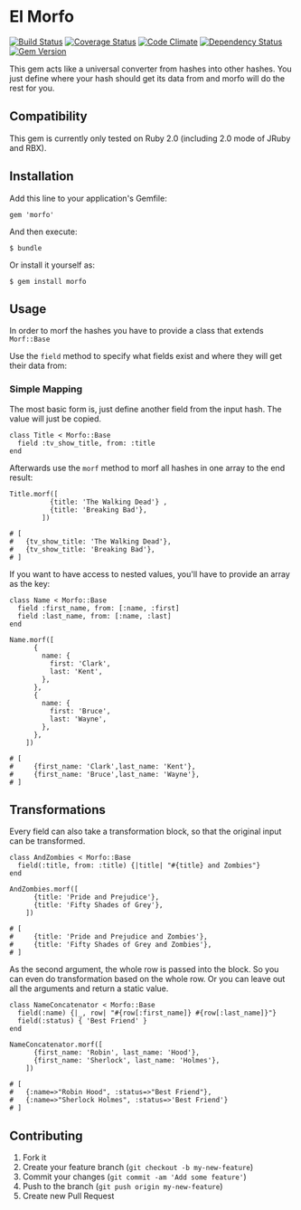 # El Morfo

[![Build Status](https://travis-ci.org/leifg/morfo.png?branch=master)](https://travis-ci.org/leifg/morfo) [![Coverage Status](https://coveralls.io/repos/leifg/morfo/badge.png?branch=master)](https://coveralls.io/r/leifg/morfo) [![Code Climate](https://codeclimate.com/github/leifg/morfo.png)](https://codeclimate.com/github/leifg/morfo) [![Dependency Status](https://gemnasium.com/leifg/morfo.png)](https://gemnasium.com/leifg/morfo) [![Gem Version](https://badge.fury.io/rb/morfo.png)](http://badge.fury.io/rb/morfo)

This gem acts like a universal converter from hashes into other hashes. You just define where your hash should get its data from and morfo will do the rest for you.

## Compatibility

This gem is currently only tested on Ruby 2.0 (including 2.0 mode of JRuby and RBX).

## Installation

Add this line to your application's Gemfile:

    gem 'morfo'

And then execute:

    $ bundle

Or install it yourself as:

    $ gem install morfo

## Usage

In order to morf the hashes you have to provide a class that extends `Morf::Base`

Use the `field` method to specify what fields exist and where they will get their data from:

### Simple Mapping

The most basic form is, just define another field from the input hash. The value will just be copied.

    class Title < Morfo::Base
      field :tv_show_title, from: :title
    end

Afterwards use the `morf` method to morf all hashes in one array to the end result:

    Title.morf([
              {title: 'The Walking Dead'} ,
              {title: 'Breaking Bad'},
            ])

    # [
    #   {tv_show_title: 'The Walking Dead'},
    #   {tv_show_title: 'Breaking Bad'},
    # ]

If you want to have access to nested values, you'll have to provide an array as the key:


    class Name < Morfo::Base
      field :first_name, from: [:name, :first]
      field :last_name, from: [:name, :last]
    end

    Name.morf([
          {
            name: {
              first: 'Clark',
              last: 'Kent',
            },
          },
          {
            name: {
              first: 'Bruce',
              last: 'Wayne',
            },
          },
        ])

    # [
    #     {first_name: 'Clark',last_name: 'Kent'},
    #     {first_name: 'Bruce',last_name: 'Wayne'},
    # ]

## Transformations

Every field can also take a transformation block, so that the original input can be transformed.

    class AndZombies < Morfo::Base
      field(:title, from: :title) {|title| "#{title} and Zombies"}
    end

    AndZombies.morf([
          {title: 'Pride and Prejudice'},
          {title: 'Fifty Shades of Grey'},
        ])

    # [
    #     {title: 'Pride and Prejudice and Zombies'},
    #     {title: 'Fifty Shades of Grey and Zombies'},
    # ]

As the second argument, the whole row is passed into the block. So you can even do transformation based on the whole row. Or you can leave out all the arguments and return a static value.

    class NameConcatenator < Morfo::Base
      field(:name) {|_, row| "#{row[:first_name]} #{row[:last_name]}"}
      field(:status) { 'Best Friend' }
    end

    NameConcatenator.morf([
          {first_name: 'Robin', last_name: 'Hood'},
          {first_name: 'Sherlock', last_name: 'Holmes'},
        ])

    # [
    #   {:name=>"Robin Hood", :status=>"Best Friend"},
    #   {:name=>"Sherlock Holmes", :status=>'Best Friend'}
    # ]


## Contributing

1. Fork it
2. Create your feature branch (`git checkout -b my-new-feature`)
3. Commit your changes (`git commit -am 'Add some feature'`)
4. Push to the branch (`git push origin my-new-feature`)
5. Create new Pull Request
